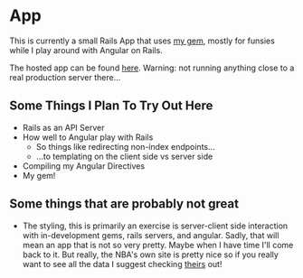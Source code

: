 # App

This is currently a small Rails App that uses [my gem](https://rubygems.org/gems/nba_api_wrapper), mostly for funsies while I play around with Angular on Rails.

The hosted app can be found [here](https://nbabasketball.herokuapp.com/team/1610612740). Warning: not running anything close to a real production server there...

## Some Things I Plan To Try Out Here

* Rails as an API Server
* How well to Angular play with Rails
  * So things like redirecting non-index endpoints...
  * ...to templating on the client side vs server side
* Compiling my Angular Directives
* My gem!

## Some things that are probably not great

* The styling, this is primarily an exercise is server-client side interaction with in-development gems, rails servers, and angular. Sadly, that will mean an app that is not so very pretty. Maybe when I have time I'll come back to it. But really, the NBA's own site is pretty nice so if you really want to see all the data I suggest checking [theirs](http://stats.nba.com/) out!
